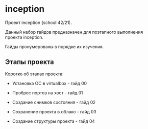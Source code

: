 # inception

Проект inception (school 42/21).

Данный набор гайдов предназначен для поэтапного выполнения проекта inception.

Гайды пронумерованы в порядке их изучения. 

## Этапы проекта

Коротко об этапах проекта:

- Установка ОС в virtualbox - гайд 00

- Проброс портов на хост - гайд 01

- Создание снимков состояния - гайд 02

- Сохранение проекта в облако - гайд 03

- Создание структуры проекта - гайд 04